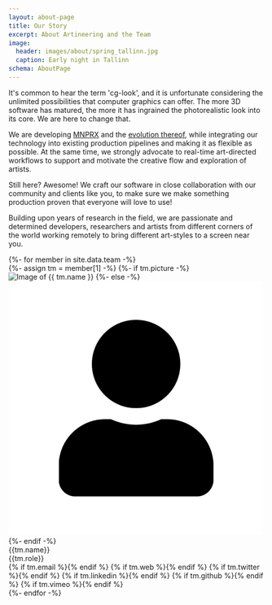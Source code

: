 ```yaml
---
layout: about-page
title: Our Story
excerpt: About Artineering and the Team
image:
  header: images/about/spring_tallinn.jpg
  caption: Early night in Tallinn
schema: AboutPage
---
```


It's common to hear the term 'cg-look', and it is unfortunate considering the unlimited possibilities that computer graphics can offer. The more 3D software has matured, the more it has ingrained the photorealistic look into its core. We are here to change that.

We are developing [MNPRX](/software/MNPRX/) and the [evolution thereof](/software/Flair/), while integrating our technology into existing production pipelines and making it as flexible as possible. At the same time, we strongly advocate to real-time art-directed workflows to support and motivate the creative flow and exploration of artists.

Still here? Awesome! We craft our software in close collaboration with our community and clients like you, to make sure we make something production proven that everyone will love to use!

Building upon years of research in the field, we are passionate and determined developers, researchers and artists from different corners of the world working remotely to bring different art-styles to a screen near you.

<div class="aio-team">
  {%- for member in site.data.team -%}
    <div class="aio-team-member">
      {%- assign tm = member[1] -%}
        {%- if tm.picture -%}
          <img src="/images/about/team/{{tm.picture}}" alt="Image of {{ tm.name }}">
        {%- else -%}
          <img src="/images/about/team/member.png" alt="Image of {{ tm.name }} coming soon">
        {%- endif -%}
        <div class="aio-team-name">{{tm.name}}</div>
        <div class="aio-team-role">{{tm.role}}</div>
        <div class="aio-team-social">
          {% if tm.email %}<a href="mailto:{{ tm.email }}" title="Email {{ tm.name }}" target="_top"><i class="fas fa-paper-plane fa-lg"></i></a>{% endif %}
          {% if tm.web %}<a href="{{ tm.web }}" title="{{ tm.name }} on the web" target="_blank"><i class="fas fa-globe-europe fa-lg"></i></a>{% endif %}
          {% if tm.twitter %}<a href="https://twitter.com/{{ tm.twitter }}" title="{{ tm.name }} on Twitter" target="_blank"><i class="fab fa-twitter-square fa-lg"></i></a>{% endif %}
          {% if tm.linkedin %}<a href="https://linkedin.com/in/{{ tm.linkedin }}" title="{{ tm.name }} on LinkedIn" target="_blank"><i class="fab fa-linkedin fa-lg"></i></a>{% endif %}
          {% if tm.github %}<a href="https://github.com/{{ tm.github }}" title="{{ tm.name}} on Github" target="_blank"><i class="fab fa-github-square fa-lg"></i></a>{% endif %}
          {% if tm.vimeo %}<a href="https://vimeo.com/{{ tm.vimeo }}" title="{{ tm.name}} on Vimeo" target="_blank"><i class="fab fa-vimeo-square fa-lg"></i></a>{% endif %}
        </div>
      </div>
  {%- endfor -%}
</div>
